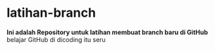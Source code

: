 # latihan-branch
**Ini adalah Repository untuk latihan membuat branch baru di GitHub**  <br>
belajar GitHub di dicoding itu seru
